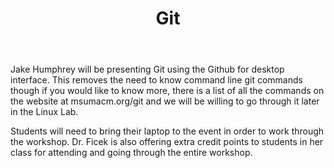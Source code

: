 ﻿---
layout: posts
title: "Git"
categories: "all msum git"
notify: "Read the full event page for what you are required to bring to the event."
requirements:
   - item: "Laptop"
extracredit:
  - professor: "Dr. Ficek"

links:
  - link: "http://www.git-scm.com/download/mac"
    title: "Mac Git Download"
  - link: "http://www.git-scm.com/download/win"
    title: "Windows Git Download"
  - link: "https://github.com"
    title: "Github"
  - link: "https://desktop.github.com"
    title: "Github for Desktop"
  - link: "http://msumacm.org/git"
    title: "MSUM ACM Git Page"
  - link: "http://msumacm.org/resources/acmgit.pdf"
    title: "Git PowerPoint Presentation"

---
Jake Humphrey will be presenting Git using the Github for desktop interface.  This removes the need to know command line git commands though if you would like to know more, there is a list of all the commands on the website at msumacm.org/git and we will be willing to go through it later in the Linux Lab.  


Students will need to bring their laptop to the event in order to work through the workshop.  Dr. Ficek is also offering extra credit points to students in her class for attending and going through the entire workshop.